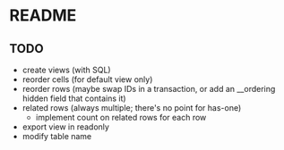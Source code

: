 # README

## TODO

* create views (with SQL)
* reorder cells (for default view only)
* reorder rows (maybe swap IDs in a transaction, or add an __ordering hidden field that contains it)
* related rows (always multiple; there's no point for has-one)
  * implement count on related rows for each row
* export view in readonly
* modify table name

